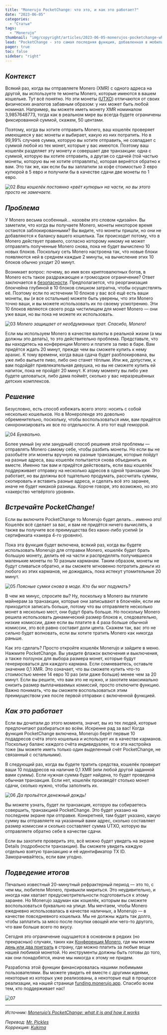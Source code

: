 ```yaml
---
title: "Monerujo PocketChange: что это, и как это работает?"
date: "2023-06-05"
categories:
  - "Статьи"
tags:
  - "Monerujo"
thumbnail: "img/copyright/articles/2023-06-05-monerujos-pocketchange-what-it-is-and-how-it-works/01.png"  
lead: "PocketChange - это самая последняя функция, добавленная в мобильный кошелёк Monerujo. Если в двух словах, когда эта функция включена, то когда вы тратите деньги, Monerujo создаёт дополнительные транзакции сдачи, и поэтому у вас всегда будут иметься разблокированные средства для последующей траты. Если это звучит несколько заумно и непонятно, не отчаивайтесь. Разберёмся во всём по порядку."
pager: true
toc: false
sidebar: "right"
---
```


## _Контекст_

Всякий раз, когда вы отправляете Monero (XMR) с одного адреса на другой, вы используете те монеты Monero, которые имеются в вашем кошельке. Тут всё понятно. Но эти монеты ([UTXO](https://en.wikipedia.org/wiki/Unspent_transaction_output)) отличаются от своих физических аналогов забавным образом: у них может быть любой номинал. Например, вы можете иметь монету XMR номиналом 3,9857648773, тогда как в реальном мире вы всегда будете ограничены фиксированной суммой, скажем, 50 центами.

Поэтому, когда вы хотите отправить Monero, ваш кошелёк проверяет имеющиеся у вас монеты и выбирает, какую из них потратить. Но в 99,99% случаев сумма, которую вы хотите отправить, не совпадает с суммой любой из тех монет, которые у вас имеются. Поэтому ваш кошелёк разделяет эту монету и совершает две транзакции: одна с суммой, которую вы хотите отправить, а другая со сдачей (той частью монеты, которую вы не хотите отправлять), которая вернётся обратно к вам. Это так же, как если бы вы заплатили за кофе стоимостью 3 евро купюрой в 5 евро и получили бы в качестве сдачи две монеты по 1 евро.

![02](/img/copyright/articles/2023-06-05-monerujos-pocketchange-what-it-is-and-how-it-works/02.png)
_Ваш кошелёк постоянно «рвёт купюры» на части, но вы этого просто не замечаете._

## _Проблема_

У Monero весьма особенный... назовём это словом «дизайн». Вы заметили, что когда вы получаете Monero, монеты некоторое время остаются заблокированными? Вы видите, что монеты пришли, но они не добавляются к балансу вашего кошелька. Так происходит потому, что в Monero действует правило, согласно которому никому не может отправлять полученные Monero снова, пока не будет вычислено 10 новых блоков. Поскольку сеть Monero настроена так, что новые блоки появляются ней в среднем каждые 2 минуты, на вычисление этих 10 блоков обычно уходит 20 минут.

Возникает вопрос: почему, во имя всех криптовалютных богов, в Monero есть такое раздражающее и громоздкое ограничение? Ответ заключается в [безопасности](https://github.com/monero-project/research-lab/issues/95). Предполагается, что реорганизация блокчейна глубиной в 10 блоков слишком затратна, чтобы осуществлять её. Поэтому если по истечении 10 блоков у вас всё ещё есть ваши монеты, вы (и все остальные) можете быть уверены, что эти Monero точно ваши, и вы можете использовать их по своему усмотрению. Эти 10 блоков являются своего рода чистилищем для монет Monero — они уже ваши, но вы пока не можете их использовать.

![03](/img/copyright/articles/2023-06-05-monerujos-pocketchange-what-it-is-and-how-it-works/03.png)
_Monero защищает от необдуманных трат. Спасибо, Monero!_

Если мы используем Monero в качестве валюты в реальной жизни (а мы должны это делать), то это действительно проблема. Представьте, что вы находитесь на конференции Monero и платите за пиво в баре. Вам придётся ждать 20 минут, прежде чем вы сможете купить к нему арахис. К тому времени, когда ваша сдача будет разблокирована, вы уже либо выпьете пиво, либо оно станет тёплым. Или же, допустим, к вам подойдёт привлекательная девушка, но вы не сможете купить ей напиток, пока не пройдёт 20 минут. К этому моменту вы либо уже будете целоваться, либо дама поймёт, сколько у вас неразрешённых детских комплексов.

## _Решение_

Безусловно, есть способ избежать всего этого: носить с собой несколько кошельков. Но в Монероленде это довольно обременительно, поскольку, чтобы воспользоваться ими, вам придётся синхронизировать их все по отдельности. А это тот ещё геморрой.

![04](/img/copyright/articles/2023-06-05-monerujos-pocketchange-what-it-is-and-how-it-works/04.png)
_Буквально._

Более умный (ну или занудный) способ решения этой проблемы — отправлять Monero самому себе, чтобы разбить монеты. Но если вы не разобьёте эти монеты вручную на разные транзакции, которые пойдут на разные адреса, ваш кошелёк попытается снова объединить их вместе. Именно так вам и придётся действовать, если ваш кошелёк поддерживает отправку на несколько адресов в одной транзакции. Это работает, но вы должны всё тщательно продумать, рассчитать суммы, скопировать и вставить разные адреса, и сделать всё это заранее, иначе не будет никакой разницы. Короче говоря, это возможно, но это «хакерство четвёртого уровня».

## _Встречайте PocketChange!_

Если вы включите PocketChange то Monerujo будет делать... именно это! Кошелёк всё сделает за вас, и вам не придётся ничего вычислять, а также вы получите все преимущества без каких-либо усилий (и сертификата «хакера 4-го уровня»).

Пока эта функция будет включена, всякий раз, когда вы будете использовать Monerujo для отправки Monero, кошелёк будет брать большую монету, делить её на части и распределять получившиеся маленькие монеты по 10 разным карманам. Таким образом, монеты не будут сливаться обратно, и вы сможете мгновенно потратить деньги из любого из этих карманов, не дожидаясь, пока истекут утомительные 20 минут.

![05](/img/copyright/articles/2023-06-05-monerujos-pocketchange-what-it-is-and-how-it-works/05.png)
_Поясные сумки снова в моде. Кто бы мог подумать?_

В чем же минус, спросите вы? Ну, поскольку в Monero вы платите майнерам за транзакции, которые они записывают в блокчейн, если им приходится записать больше, потому что вы отправляете несколько монет в несколько мест, они будут брать больше. Но поскольку Monero решила использовать динамический размер блоков и, следовательно, низкие комиссии, даже если вы платите в 4 раза больше обычной комиссии, это всё равно составит доли цента. Скажем так, вас это не сильно будет волновать, если вы хотите тратить Monero как никогда раньше.

Как это сделать? Просто откройте кошелёк Monerujo и зайдите в меню. Нажмите PocketChange. Вы увидите флажок включения и выключения, а также ползунок для выбора размера монет, которые будут генерироваться для каждого кармана. Если сомневаетесь, оставьте значение 0,1 XMR. Это означает, что вы сможете купить что-то стоимостью менее 14 евро 10 раз (или даже больше) менее чем за 20 минут. Если вы решите, что вам это не нужно, и захотите максимально снизить размер выплачиваемых комиссий, просто отключите функцию. Важно понимать, что вы сможете воспользоваться этим преимуществом уже после первой отправки с включенной функцией.

## _Как это работает_

Если вы дочитали до этого момента, значит, вы из тех людей, которые предпочитают разбираться во всём. Искренне рад за вас! Когда функция PocketChange включена, Monerujo берёт первые 10 подадресов счёта этого кошелька и использует их в качестве карманов. Поскольку баланс каждого счёта индивидуален, то и эта настройка тоже (вы можете иметь только один выделенный счёт PocketChange, не связанный с остальными).

В следующий раз, когда вы будете тратить средства, кошелёк проверит ваши 10 подадресов на наличие 0,1 XMR (или любой другой заданной вами суммы). Если нужная сумма будет найдена, то будет проведена обычная транзакция. Если нет, кошелёк произведёт столько монет сдачи, сколько нужно, чтобы заполнить их.

![06](/img/copyright/articles/2023-06-05-monerujos-pocketchange-what-it-is-and-how-it-works/06.png)
_Да прольётся денежный дождь!_

Вы можете узнать, будет ли транзакция, которую вы собираетесь совершить, транзакцией PocketChange. Это будет указано на последнем экране при отправке. Конкретней, там будет указано, какую сумму вы отправляете на указанный вами адрес, сколько составляет размер комиссии и сколько составляет сумма UTXO, которую вы отправляете обратно себе в качестве сдачи.

Если вы захотите проверить это, всё можно будет увидеть на экране Details (подробности транзакции). Вы сможете увидеть каждую отдельно взятую транзакцию и её идентификатор TX ID. Заморачивайтесь, если вам угодно.

## _Подведение итогов_

Печально известный 20-минутный рефрактерный период ― это то, с чем мы, любители Monero, привыкли мириться. Это неудивительно, и иногда нам хватает предусмотрительности подготовиться к этому заранее. Но Monerujo задуман как кошелёк, которым вы сможете воспользоваться буквально на улице. Мы мечтаем, чтобы Monero ежедневно использовалась в качестве наличных, а Monerujo ― в качестве повседневного кошелька. Мы не должны ждать так долго, чтобы заплатить за мясо после покупки овощей или чего-то другого, что вам больше всего по вкусу.

Сегодня это ограничение ощущается в основном в редких (но прекрасных) случаях, таких как [Конференция Monero](https://monerokon.com/), где мы можем [день или два поиграть](https://monerotopia.com/) в страну, где можно платить за любые вещи нашей любимой монетой. Но инструменты должны быть готовы до того, как они понадобятся, иначе мы никогда к этому не придем.

Разработка этой функции финансировалась нашими любимыми пользователями. Вы можете увидеть её вместе с другими идеями, некоторые из которых уже реализованы, а некоторые ещё в процессе реализации, на нашей странице [funding.monerujo.app](https://funding.monerujo.app). Спасибо всем тем, кто поддерживает нас!

![07](/img/copyright/articles/2023-06-05-monerujos-pocketchange-what-it-is-and-how-it-works/07.png)

---

_Источник: [Monerujo’s PocketChange: what it is and how it works](https://anhdres.medium.com/monerujos-pocketchange-what-it-is-and-how-it-works-8e1ea1f7489e)_

_Перевод: [Mr. Pickles](https://t.me/v1docq47)_  
_Коррекция: [Kukima](https://t.me/Kukima)_
